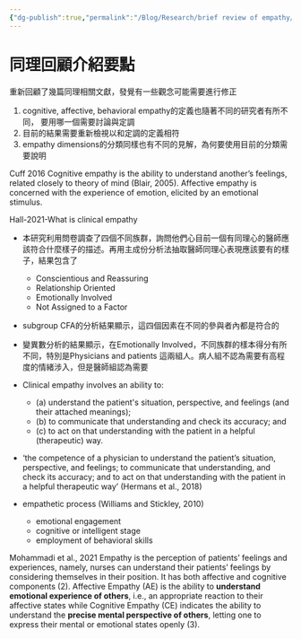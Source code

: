 ```yaml
---
{"dg-publish":true,"permalink":"/Blog/Research/brief review of empathy/","title":"同理回顧介紹要點","tags":["blog","empathy","manuscript"],"created":"2022-04-18"}
---
```



# 同理回顧介紹要點
重新回顧了幾篇同理相關文獻，發覺有一些觀念可能需要進行修正

1. cognitive, affective, behavioral empathy的定義也隨著不同的研究者有所不同， 要用哪一個需要討論與定調
2. 目前的結果需要重新檢視以和定調的定義相符
3. empathy dimensions的分類同樣也有不同的見解，為何要使用目前的分類需要說明


Cuff 2016
Cognitive empathy is the ability to understand another’s feelings, related closely to theory of mind (Blair, 2005).
Affective empathy is concerned with the experience of emotion, elicited by an emotional stimulus.

Hall-2021-What is clinical empathy
- 本研究利用問卷調查了四個不同族群，詢問他們心目前一個有同理心的醫師應該符合什麼樣子的描述。再用主成份分析法抽取醫師同理心表現應該要有的樣子，結果包含了
	- Conscientious and Reassuring
	- Relationship Oriented
	- Emotionally Involved
	- Not Assigned to a Factor
- subgroup CFA的分析結果顯示，這四個因素在不同的參與者內都是符合的
- 變異數分析的結果顯示，在Emotionally Involved，不同族群的樣本得分有所不同，特別是Physicians and patients 這兩組人。病人組不認為需要有高程度的情緒涉入，但是醫師組認為需要

- Clinical empathy involves an ability to:
  - (a) understand the patient's situation, perspective, and feelings (and their attached meanings);
  - (b) to communicate that understanding and check its accuracy; and
  - (c) to act on that understanding with the patient in a helpful (therapeutic) way.

- ‘the competence of a physician to understand the patient’s situation, perspective, and feelings; to communicate that understanding, and check its accuracy; and to act on that understanding with the patient in a helpful therapeutic way’ (Hermans et al., 2018)

- empathetic process (Williams and Stickley, 2010)
  - emotional engagement
  - cognitive or intelligent stage
  - employment of behavioral skills

Mohammadi et al., 2021
Empathy is the perception of patients’ feelings and experiences, namely, nurses can understand their patients’ feelings by considering themselves in their position. It has both affective and cognitive components (2). Affective Empathy (AE) is the ability to **understand emotional experience of others**, i.e., an appropriate reaction to their affective states while Cognitive Empathy (CE) indicates the ability to understand the **precise mental perspective of others**, letting one to express their mental or emotional states openly (3).